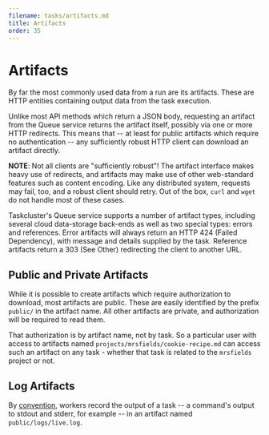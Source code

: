 ```yaml
---
filename: tasks/artifacts.md
title: Artifacts
order: 35
---
```


# Artifacts

By far the most commonly used data from a run are its artifacts. These are
HTTP entities containing output data from the task execution.

Unlike most API methods which return a JSON body, requesting an artifact from
the Queue service returns the artifact itself, possibly via one or more HTTP
redirects. This means that -- at least for public artifacts which require no
authentication -- any sufficiently robust HTTP client can download an artifact
directly.

**NOTE**: Not all clients are "sufficiently robust"! The artifact interface
makes heavy use of redirects, and artifacts may make use of other web-standard
features such as content encoding.  Like any distributed system, requests may
fail, too, and a robust client should retry. Out of the box, `curl` and `wget`
do not handle most of these cases.

Taskcluster's Queue service supports a number of artifact types, including
several cloud data-storage back-ends as well as two special types: errors and
references. Error artifacts will always return an HTTP 424 (Failed Dependency), with
message and details supplied by the task. Reference artifacts return a 303 (See
Other) redirecting the client to another URL.

## Public and Private Artifacts

While it is possible to create artifacts which require authorization to
download, most artifacts are public. These are easily identified by the prefix
`public/` in the artifact name. All other artifacts are private, and
authorization will be required to read them.

That authorization is by artifact name, not by task. So a particular user with
access to artifacts named `projects/mrsfields/cookie-recipe.md` can access such
an artifact on any task - whether that task is related to the `mrsfields`
project or not.

## Log Artifacts

By [convention](/docs/manual/design/conventions/task-logs), workers record the output of a task -- a command's output to
stdout and stderr, for example -- in an artifact named `public/logs/live.log`.
